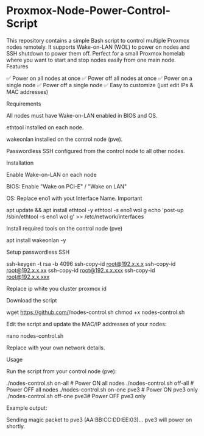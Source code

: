 # Proxmox-Node-Power-Control-Script
This repository contains a simple Bash script to control multiple Proxmox nodes remotely. It supports Wake-on-LAN (WOL) to power on nodes and SSH shutdown to power them off.  Perfect for a small Proxmox homelab where you want to start and stop nodes easily from one main node.
Features

✅ Power on all nodes at once
✅ Power off all nodes at once
✅ Power on a single node
✅ Power off a single node
✅ Easy to customize (just edit IPs & MAC addresses)

Requirements

All nodes must have Wake-on-LAN enabled in BIOS and OS.

ethtool installed on each node.

wakeonlan installed on the control node (pve).

Passwordless SSH configured from the control node to all other nodes.

Installation

Enable Wake-on-LAN on each node

BIOS: Enable "Wake on PCI-E" / "Wake on LAN"

OS:
Replace eno1 with yout Interface Name. Important 

apt update && apt install ethtool -y
ethtool -s eno1 wol g
echo 'post-up /sbin/ethtool -s eno1 wol g' >> /etc/network/interfaces

Install required tools on the control node (pve)

apt install wakeonlan -y


Setup passwordless SSH

ssh-keygen -t rsa -b 4096
ssh-copy-id root@192.x.x.x
ssh-copy-id root@192.x.x.xx
ssh-copy-id root@192.x.x.xxx
ssh-copy-id root@192.x.x.xxx

Replace ip white you cluster proxmox id 


Download the script

wget https://github.com/<your-repo>/nodes-control.sh
chmod +x nodes-control.sh


Edit the script and update the MAC/IP addresses of your nodes:

nano nodes-control.sh


Replace with your own network details.

Usage

Run the script from your control node (pve):

./nodes-control.sh on-all      # Power ON all nodes
./nodes-control.sh off-all     # Power OFF all nodes
./nodes-control.sh on-one pve3 # Power ON pve3 only
./nodes-control.sh off-one pve3# Power OFF pve3 only


Example output:

Sending magic packet to pve3 (AA:BB:CC:DD:EE:03)...
pve3 will power on shortly.
